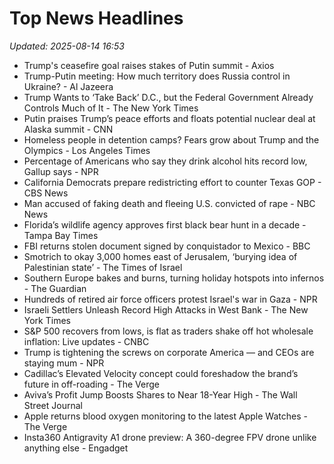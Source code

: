 # Top News Headlines

_Updated: 2025-08-14 16:53_

- Trump's ceasefire goal raises stakes of Putin summit - Axios
- Trump-Putin meeting: How much territory does Russia control in Ukraine? - Al Jazeera
- Trump Wants to ‘Take Back’ D.C., but the Federal Government Already Controls Much of It - The New York Times
- Putin praises Trump’s peace efforts and floats potential nuclear deal at Alaska summit - CNN
- Homeless people in detention camps? Fears grow about Trump and the Olympics - Los Angeles Times
- Percentage of Americans who say they drink alcohol hits record low, Gallup says - NPR
- California Democrats prepare redistricting effort to counter Texas GOP - CBS News
- Man accused of faking death and fleeing U.S. convicted of rape - NBC News
- Florida’s wildlife agency approves first black bear hunt in a decade - Tampa Bay Times
- FBI returns stolen document signed by conquistador to Mexico - BBC
- Smotrich to okay 3,000 homes east of Jerusalem, ‘burying idea of Palestinian state’ - The Times of Israel
- Southern Europe bakes and burns, turning holiday hotspots into infernos - The Guardian
- Hundreds of retired air force officers protest Israel's war in Gaza - NPR
- Israeli Settlers Unleash Record High Attacks in West Bank - The New York Times
- S&P 500 recovers from lows, is flat as traders shake off hot wholesale inflation: Live updates - CNBC
- Trump is tightening the screws on corporate America — and CEOs are staying mum - NPR
- Cadillac’s Elevated Velocity concept could foreshadow the brand’s future in off-roading - The Verge
- Aviva’s Profit Jump Boosts Shares to Near 18-Year High - The Wall Street Journal
- Apple returns blood oxygen monitoring to the latest Apple Watches - The Verge
- Insta360 Antigravity A1 drone preview: A 360-degree FPV drone unlike anything else - Engadget